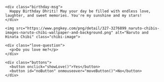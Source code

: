 <!DOCTYPE html>
<html lang="en">
<head>
  <meta charset="UTF-8">
  <title>I Love You Dhumketu</title>
  <style>
    @import url('https://fonts.googleapis.com/css2?family=Great+Vibes&family=Pacifico&display=swap');

    body {
      margin: 0;
      padding: 0;
      background: linear-gradient(to bottom right, #ffe6f0, #fff);
      font-family: 'Pacifico', cursive;
      overflow: hidden;
      text-align: center;
    }

    h1 {
      font-size: 8vw;
      color: #ff1493;
      margin-top: 60px;
      font-family: 'Great Vibes', cursive;
      animation: fadeIn 2s ease-in-out;
    }

    .birthday-msg {
      font-size: 5vw;
      max-width: 800px;
      color: #c71585;
      margin: 20px auto;
      padding: 0 40px;
      animation: fadeIn 3s ease-in-out;
    }

    .chibi-image {
      width: 250px;
      height: 250px;
      border-radius: 50%;
      object-fit: cover;
      border: 5px solid #ff69b4;
      margin: 20px auto;
      box-shadow: 0 0 20px rgba(255, 105, 180, 0.5);
      animation: fadeIn 2.5s ease-in-out;
    }

    .buttons {
      margin: 20px auto;
      display: flex;
      justify-content: center;
      gap: 20px;
      flex-wrap: wrap;
    }

    button {
      padding: 12px 25px;
      font-size: 16px;
      border-radius: 8px;
      border: none;
      cursor: pointer;
      background-color: #ff69b4;
      color: white;
      transition: 0.3s;
      min-width: 100px;
    }

    button:hover {
      background-color: #ff1493;
      transform: scale(1.05);
    }

    .love-you-dhumketu {
      display: none;
      position: fixed;
      top: 50%;
      left: 50%;
      transform: translate(-50%, -50%);
      font-size: 8vw;
      font-family: 'Great Vibes', cursive;
      color: #ff1493;
      background-color: #ffffff;
      padding: 40px;
      border-radius: 20px;
      box-shadow: 0 0 40px rgba(255, 20, 147, 0.6);
      text-shadow: 0 0 20px #ff1493, 0 0 40px #ff69b4;
      animation: textGlow 2s ease-in-out infinite alternate;
      z-index: 1000;
    }

    @keyframes textGlow {
      0% { text-shadow: 0 0 10px #ff69b4, 0 0 20px #ff1493; }
      100% { text-shadow: 0 0 25px #ff69b4, 0 0 45px #ff1493; }
    }

    @keyframes fadeIn {
      0% { opacity: 0; transform: translateY(20px); }
      100% { opacity: 1; transform: translateY(0); }
    }

    @keyframes floatUp {
      0% { transform: translateY(100vh) rotate(0deg); }
      100% { transform: translateY(-200px) rotate(360deg); }
    }

    .floating {
      position: absolute;
      animation: floatUp 10s infinite ease-in;
      opacity: 0.7;
    }

    .love-question {
      font-size: 4vw;
      color: #ff1493;
      margin-bottom: 20px;
      animation: fadeIn 2.5s ease-in-out;
    }

    #main-content {
      transition: opacity 1s ease-in-out;
    }
  </style>
</head>
<body>
  <div id="main-content">
    <h1>I Love You, Dhumketu</h1>

    <div class="birthday-msg">
      Happy Birthday Dhriti! May your day be filled with endless love, laughter, and sweet memories. You're my sunshine and my stars!
    </div>

    <img src="https://www.pngkey.com/png/detail/327-3276899_naruto-chibis-images-naruto-chibi-wallpaper-and-background.png" alt="Naruto and Hinata Chibi" class="chibi-image">

    <div class="love-question">
      <p>Do you love me?</p>
    </div>

    <div class="buttons">
      <button onclick="showLove()">Yes</button>
      <button id="noButton" onmouseover="moveButton()">No</button>
    </div>
  </div>

  <div class="love-you-dhumketu">I Love You, Dhumketu</div>

  <script>
    function showLove() {
      document.getElementById('main-content').style.opacity = '0';
      setTimeout(() => {
        document.getElementById('main-content').style.display = 'none';
        document.querySelector('.love-you-dhumketu').style.display = 'block';
        document.body.style.background = "#ffffff";
      }, 1000);
    }

    function moveButton() {
      const btn = document.getElementById('noButton');
      const x = Math.random() * (window.innerWidth - 100);
      const y = Math.random() * (window.innerHeight - 100);
      btn.style.position = 'absolute';
      btn.style.left = x + 'px';
      btn.style.top = y + 'px';
    }

    window.onload = function () {
      for (let i = 0; i < 15; i++) {
        const heart = document.createElement('div');
        heart.innerHTML = '❤️';
        heart.style.position = 'absolute';
        heart.style.fontSize = Math.random() * 30 + 20 + 'px';
        heart.style.left = Math.random() * window.innerWidth + 'px';
        heart.style.top = window.innerHeight + Math.random() * 100 + 'px';
        heart.style.opacity = '0.7';
        heart.style.animation = `floatUp ${Math.random() * 5content://com.android.externalstorage.documents/tree/primary%3AAlarms::primary:Alarms/Try.html + 5}s infinite ease-in`;
        document.body.appendChild(heart);
      }
    };
  </script>
</body>
</html>
